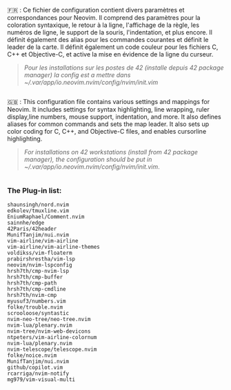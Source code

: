 🇫🇷 : Ce fichier de configuration contient divers paramètres et correspondances pour Neovim. Il comprend des paramètres pour la coloration syntaxique, le retour à la ligne, l'affichage de la règle, les numéros de ligne, le support de la souris, l'indentation, et plus encore. Il définit également des alias pour les commandes courantes et définit le leader de la carte. Il définit également un code couleur pour les fichiers C, C++ et Objective-C, et active la mise en évidence de la ligne du curseur. 
> *Pour les installations sur les postes de 42 (installe depuis 42 package manager) la config est a mettre dans ~/.var/app/io.neovim.nvim/config/nvim/init.vim*

![]()

🇬🇧 : This configuration file contains various settings and mappings for Neovim. It includes settings for syntax highlighting, line wrapping, ruler display,line numbers, mouse support, indentation, and more. It also defines aliases for common commands and sets the map leader. It also sets up color coding for C, C++, and Objective-C files, and enables cursorline highlighting. 
> *For installations on 42 workstations (install from 42 package manager), the configuration should be put in ~/.var/app/io.neovim.nvim/config/nvim/init.vim*.

![]()

### The Plug-in list:
	shaunsingh/nord.nvim
	edkolev/tmuxline.vim
	EniumRaphael/Comment.nvim
	sainnhe/edge
	42Paris/42header
	MunifTanjim/nui.nvim
	vim-airline/vim-airline
	vim-airline/vim-airline-themes
	voldikss/vim-floaterm
	prabirshrestha/vim-lsp
	neovim/nvim-lspconfig
	hrsh7th/cmp-nvim-lsp
	hrsh7th/cmp-buffer
	hrsh7th/cmp-path
	hrsh7th/cmp-cmdline
	hrsh7th/nvim-cmp
	myusuf3/numbers.vim
	folke/trouble.nvim
	scrooloose/syntastic
	nvim-neo-tree/neo-tree.nvim
	nvim-lua/plenary.nvim
	nvim-tree/nvim-web-devicons
	ntpeters/vim-airline-colornum
	nvim-lua/plenary.nvim
	nvim-telescope/telescope.nvim
	folke/noice.nvim
	MunifTanjim/nui.nvim
	github/copilot.vim
	rcarriga/nvim-notify
	mg979/vim-visual-multi
